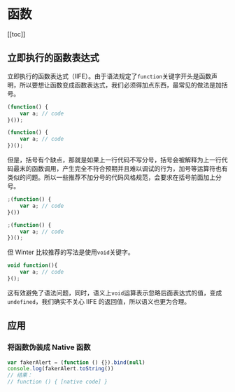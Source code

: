 # 函数

[[toc]]

## 立即执行的函数表达式

立即执行的函数表达式（IIFE）。由于语法规定了`function`关键字开头是函数声明，所以要想让函数变成函数表达式，我们必须得加点东西，最常见的做法是加括号。

```js
(function() {
    var a; // code
}());

(function() {
    var a; // code
})();
```

但是，括号有个缺点，那就是如果上一行代码不写分号，括号会被解释为上一行代码最末的函数调用，产生完全不符合预期并且难以调试的行为，加号等运算符也有类似的问题。所以一些推荐不加分号的代码风格规范，会要求在括号前面加上分号。

```js
;(function() {
    var a; // code
}())

;(function() {
    var a; // code
})();
```

但 Winter 比较推荐的写法是使用`void`关键字。

```js
void function(){
    var a; // code
}();
```

这有效避免了语法问题，同时，语义上`void`运算表示忽略后面表达式的值，变成`undefined`，我们确实不关心 IIFE 的返回值，所以语义也更为合理。

## 应用

### 将函数伪装成 Native 函数

```js
var fakerAlert = (function () {}).bind(null)
console.log(fakerAlert.toString())
// 结果：
// function () { [native code] }
```
